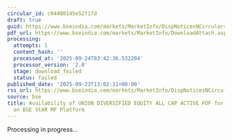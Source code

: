 ```yaml
---
circular_id: c04480145e52f17d
draft: true
guid: https://www.bseindia.com/markets/MarketInfo/DispNoticesNCirculars.aspx?Noticeid={9F10CFA8-9377-4C6A-8365-79AAA4B69E60}&noticeno=20250923-58&dt=09/23/2025&icount=58&totcount=84&flag=0
pdf_url: https://www.bseindia.com/markets/MarketInfo/DownloadAttach.aspx?id=20250923-58&attachedId=
processing:
  attempts: 1
  content_hash: ''
  processed_at: '2025-09-24T03:42:36.532204'
  processor_version: '2.0'
  stage: download_failed
  status: failed
published_date: '2025-09-23T13:02:11+00:00'
rss_url: https://www.bseindia.com/markets/MarketInfo/DispNoticesNCirculars.aspx?Noticeid={9F10CFA8-9377-4C6A-8365-79AAA4B69E60}&noticeno=20250923-58&dt=09/23/2025&icount=58&totcount=84&flag=0
source: bse
title: Availability of UNION DIVERSIFIED EQUITY ALL CAP ACTIVE FOF for ongoing transactions
  on BSE StAR MF Platform
---
```


Processing in progress...